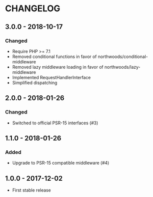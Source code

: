 # CHANGELOG

## 3.0.0 - 2018-10-17

### Changed

- Require PHP >= 7.1
- Removed conditional functions in favor of northwoods/conditional-middleware
- Removed lazy middleware loading in favor of northwoods/lazy-middleware
- Implemented RequestHandlerInterface
- Simplified dispatching

## 2.0.0 - 2018-01-26

### Changed

- Switched to official PSR-15 interfaces (#3)

## 1.1.0 - 2018-01-26

### Added

- Upgrade to PSR-15 compatible middleware (#4)

## 1.0.0 - 2017-12-02

- First stable release

